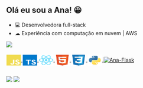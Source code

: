 ## Olá eu sou a Ana! 😀

- ‍💻 Desenvolvedora full-stack
- ☁ Experiência com computação em nuvem | AWS

<div>
  <a href="https://github.com/AnaMassaro">
  <img height="180em" src="https://github-readme-stats.vercel.app/api/top-langs/?username=AnaMassaro&layout=compact&langs_count=7&theme=dark"/>
</div>
  
<div style="display: inline_block"><br>
  <img align="center" alt="Ana-Js" height="30" width="40" src="https://raw.githubusercontent.com/devicons/devicon/master/icons/javascript/javascript-plain.svg">
  <img align="center" alt="Ana-Ts" height="30" width="40" src="https://raw.githubusercontent.com/devicons/devicon/master/icons/typescript/typescript-plain.svg">
  <img align="center" alt="Ana-React" height="30" width="40" src="https://raw.githubusercontent.com/devicons/devicon/master/icons/react/react-original.svg">
  <img align="center" alt="Ana-HTML" height="30" width="40" src="https://raw.githubusercontent.com/devicons/devicon/master/icons/html5/html5-original.svg">
  <img align="center" alt="Ana-CSS" height="30" width="40" src="https://raw.githubusercontent.com/devicons/devicon/master/icons/css3/css3-original.svg">
  <img align="center" alt="Ana-Python" height="30" width="40" src="https://raw.githubusercontent.com/devicons/devicon/master/icons/python/python-original.svg">
  <img align="center" alt="Ana-Flask" height="30" width="30" src="https://img.icons8.com/cute-clipart/50/000000/flask.png">
 
</div>
  
  ##  
 
<div> 
  <a href="https://www.linkedin.com/in/ana-julia-massaro-2a00591a8" target="_blank"><img src="https://img.shields.io/badge/-LinkedIn-%230077B5?style=for-the-badge&logo=linkedin&logoColor=white" target="_blank"></a> 
  <a href="mailto:anamassaro02@gmail.com" target="_blank"><img src="https://img.shields.io/badge/Gmail-D14836?style=for-the-badge&logo=gmail&logoColor=white" target="_blank"></a> 
</div>
